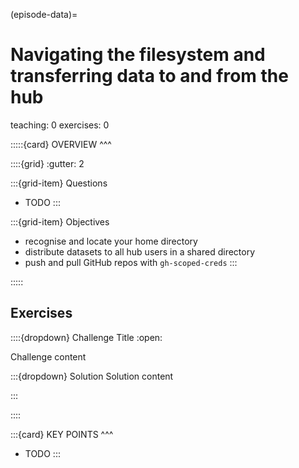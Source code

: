 (episode-data)=
# Navigating the filesystem and transferring data to and from the hub

teaching: 0
exercises: 0

:::::{card} 
OVERVIEW
^^^

::::{grid}
:gutter: 2

:::{grid-item}
Questions

- TODO
:::

:::{grid-item}
Objectives

- recognise and locate your home directory
- distribute datasets to all hub users in a shared directory
- push and pull GitHub repos with `gh-scoped-creds`
:::

:::::

## Exercises

::::{dropdown} Challenge Title
:open:

Challenge content

:::{dropdown} Solution
Solution content

:::

::::

:::{card} 
KEY POINTS
^^^
- TODO
:::